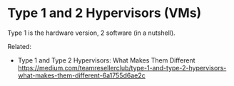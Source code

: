 # Type 1 and 2 Hypervisors (VMs)

Type 1 is the hardware version, 2 software (in a nutshell).

Related:

* Type 1 and Type 2 Hypervisors: What Makes Them Different  
  <https://medium.com/teamresellerclub/type-1-and-type-2-hypervisors-what-makes-them-different-6a1755d6ae2c>
